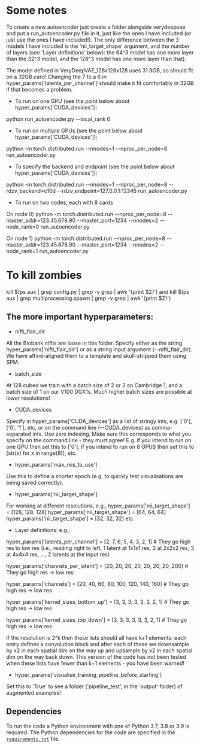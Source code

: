 # Some notes

To create a new autoencoder just create a folder alongside verydeepvae and put a run_autoencoder.py file in it, just like the ones I have included (or just use the ones I have included!). The only difference between the 3 models I have included is the 'nii_target_shape' argument, and the number of layers (see 'Layer definitions' below): the 64^3 model has one more layer than the 32^3 model, and the 128^3 model has one more layer than that).

The model defined in VeryDeepVAE_128x128x128 uses 31.9GB, so should fit on a 32GB card! Changing the 7 to a 6 in hyper_params['latents_per_channel'] should make it fit comfortably in 32GB if that becomes a problem.

- To run on one GPU (see the point below about hyper_params['CUDA_devices']):
 
python run_autoencoder.py --local_rank 0

- To run on multiple GPUs (see the point below about hyper_params['CUDA_devices']):

python -m torch.distributed.run --nnodes=1 --nproc_per_node=8 run_autoencoder.py

- To specify the backend and endpoint (see the point below about hyper_params['CUDA_devices']):

python -m torch.distributed.run --nnodes=1 --nproc_per_node=8 --rdzv_backend=c10d --rdzv_endpoint=127.0.0.1:12345 run_autoencoder.py

- To run on two nodes, each with 8 cards

On node 0) python -m torch.distributed.run --nproc_per_node=8 --master_addr=123.45.678.90 --master_port=1234 --nnodes=2 --node_rank=0 run_autoencoder.py

On node 1) python -m torch.distributed.run --nproc_per_node=8 --master_addr=123.45.678.90 --master_port=1234 --nnodes=2 --node_rank=1 run_autoencoder.py

# To kill zombies

kill $(ps aux | grep config.py | grep -v grep | awk '{print $2}') and kill $(ps aux | grep multiprocessing.spawn | grep -v grep | awk '{print $2}')

## The more important hyperparameters:

- nifti_flair_dir

All the Biobank niftis are loose in this folder. Specify either as the string hyper_params['nifti_flair_dir'] or as a string input argument (--nifti_flair_dir). We have affine-aligned them to a template and skull-stripped them using SPM.

- batch_size

At 128 cubed we train with a batch size of 2 or 3 on Cambridge 1, and a batch size of 1 on our V100 DGX1s. Much higher batch sizes are possible at lower resolutions!

- CUDA_devices

Specify in hyper_params['CUDA_devices'] as a list of stringy ints, e.g. ['0'], ['0', '1'], etc, or on the command line (--CUDA_devices) as comma-separated ints. Use zero indexing. Make sure this corresponds to what you specify on the command line - they must agree! E.g. if you intend to run on one GPU then set this to ['0'], if you intend to run on 8 GPUS then set this to [str(x) for x in range(8)], etc.

- hyper_params['max_niis_to_use']

Use this to define a shorter epoch (e.g. to quickly test visualisations are being saved correctly).

- hyper_params['nii_target_shape']

For working at different resolutions, e.g.,
hyper_params['nii_target_shape'] = [128, 128, 128]
hyper_params['nii_target_shape'] = [64, 64, 64]
hyper_params['nii_target_shape'] = [32, 32, 32]
etc

- Layer definitions: e.g.,

hyper_params['latents_per_channel'] = [2, 7, 6, 5, 4, 3, 2, 1]  # They go high res to low res (i.e., reading right to left, 1 latent at 1x1x1 res, 2 at 2x2x2 res, 3 at 4x4x4 res, ..., 2 latents at the input res)

hyper_params['channels_per_latent'] = [20, 20, 20, 20, 20, 20, 20, 200]  # They go high res -> low res

hyper_params['channels'] = [20, 40, 60, 80, 100, 120, 140, 160]  # They go high res -> low res

hyper_params['kernel_sizes_bottom_up'] = [3, 3, 3, 3, 3, 3, 2, 1]  # They go high res -> low res

hyper_params['kernel_sizes_top_down'] = [3, 3, 3, 3, 3, 3, 2, 1]  # They go high res -> low res

If the resolution is 2^k then these lists should all have k+1 elements: each entry defines a convolution block and after each of these we downsample by x2 in each spatial dim on the way up and upsample by x2 in each spatial dim on the way back down. This version of the code has not been tested when these lists have fewer than k+1 elements - you have been warned!

- hyper_params['visualise_training_pipeline_before_starting']

Set this to 'True' to see a folder ('pipeline_test', in the 'output' folder) of augmented examples!


## Dependencies

To run the code a Python environment with one of Python 3.7, 3.8 or 3.9 is required. 
The Python dependencies for the code are specified in the [`requirements.txt`](requirements.txt) file.
